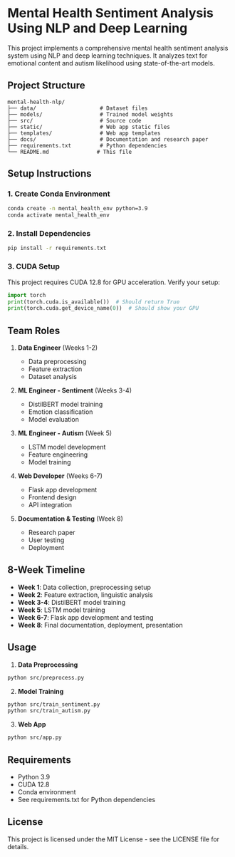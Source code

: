 # Mental Health Sentiment Analysis Using NLP and Deep Learning

This project implements a comprehensive mental health sentiment analysis system using NLP and deep learning techniques. It analyzes text for emotional content and autism likelihood using state-of-the-art models.

## Project Structure
```
mental-health-nlp/
├── data/                    # Dataset files
├── models/                  # Trained model weights
├── src/                     # Source code
├── static/                  # Web app static files
├── templates/               # Web app templates
├── docs/                    # Documentation and research paper
├── requirements.txt         # Python dependencies
└── README.md               # This file
```

## Setup Instructions

### 1. Create Conda Environment
```bash
conda create -n mental_health_env python=3.9
conda activate mental_health_env
```

### 2. Install Dependencies
```bash
pip install -r requirements.txt
```

### 3. CUDA Setup
This project requires CUDA 12.8 for GPU acceleration. Verify your setup:
```python
import torch
print(torch.cuda.is_available())  # Should return True
print(torch.cuda.get_device_name(0))  # Should show your GPU
```

## Team Roles

1. **Data Engineer** (Weeks 1-2)
   - Data preprocessing
   - Feature extraction
   - Dataset analysis

2. **ML Engineer - Sentiment** (Weeks 3-4)
   - DistilBERT model training
   - Emotion classification
   - Model evaluation

3. **ML Engineer - Autism** (Week 5)
   - LSTM model development
   - Feature engineering
   - Model training

4. **Web Developer** (Weeks 6-7)
   - Flask app development
   - Frontend design
   - API integration

5. **Documentation & Testing** (Week 8)
   - Research paper
   - User testing
   - Deployment

## 8-Week Timeline

- **Week 1**: Data collection, preprocessing setup
- **Week 2**: Feature extraction, linguistic analysis
- **Week 3-4**: DistilBERT model training
- **Week 5**: LSTM model training
- **Week 6-7**: Flask app development and testing
- **Week 8**: Final documentation, deployment, presentation

## Usage

1. **Data Preprocessing**
```bash
python src/preprocess.py
```

2. **Model Training**
```bash
python src/train_sentiment.py
python src/train_autism.py
```

3. **Web App**
```bash
python src/app.py
```

## Requirements

- Python 3.9
- CUDA 12.8
- Conda environment
- See requirements.txt for Python dependencies

## License

This project is licensed under the MIT License - see the LICENSE file for details. 
